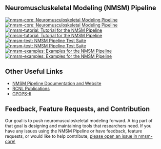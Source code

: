 ## Neuromuscluskeletal Modeling (NMSM) Pipeline
<div float="left">
  <a href="https://github.com/rcnl-org/nmsm-core#gh-dark-mode-only"><img src="https://github-readme-stats.vercel.app/api/pin/?username=rcnl-org&repo=nmsm-core&show_owner=true&title_color=58a6ff&text_color=adbac7&bg_color=00000000&border_color=444c56&v=3#gh-dark-mode-only" alt="nmsm-core: Neuromusculoskeletal Modeling Pipeline"></a>
  <a href="https://github.com/rcnl-org/nmsm-core#gh-light-mode-only"><img src="https://github-readme-stats.vercel.app/api/pin/?username=rcnl-org&repo=nmsm-core&show_owner=true&v=3#gh-light-mode-only" alt="nmsm-core: Neuromusculoskeletal Modeling Pipeline"></a>
&nbsp;
  <a href="https://github.com/rcnl-org/nmsm-tutorial#gh-dark-mode-only"><img src="https://github-readme-stats.vercel.app/api/pin/?username=rcnl-org&repo=nmsm-tutorial&show_owner=true&title_color=58a6ff&text_color=adbac7&bg_color=00000000&border_color=444c56&v=3#gh-dark-mode-only" alt="nmsm-tutorial: Tutorial for the NMSM Pipeline"></a>
  <a href="https://github.com/rcnl-org/nmsm-tutorial#gh-light-mode-only"><img src="https://github-readme-stats.vercel.app/api/pin/?username=rcnl-org&repo=nmsm-tutorial&show_owner=true&v=3#gh-light-mode-only" alt="nmsm-tutorial: Tutorial for the NMSM Pipeline"></a>
&nbsp;
</div>
<div float="left">
  <a href="https://github.com/rcnl-org/nmsm-test#gh-dark-mode-only"><img src="https://github-readme-stats.vercel.app/api/pin/?username=rcnl-org&repo=nmsm-test&show_owner=true&title_color=58a6ff&text_color=adbac7&bg_color=00000000&border_color=444c56&v=3#gh-dark-mode-only" alt="nmsm-test: NMSM Pipeline Test Suite"></a>
  <a href="https://github.com/rcnl-org/nmsm-test#gh-light-mode-only"><img src="https://github-readme-stats.vercel.app/api/pin/?username=rcnl-org&repo=nmsm-test&show_owner=true&v=3#gh-light-mode-only" alt="nmsm-test: NMSM Pipeline Test Suite"></a>
&nbsp;
  <a href="https://github.com/rcnl-org/nmsm-examples#gh-dark-mode-only"><img src="https://github-readme-stats.vercel.app/api/pin/?username=rcnl-org&repo=nmsm-examples&show_owner=true&title_color=58a6ff&text_color=adbac7&bg_color=00000000&border_color=444c56&v=3#gh-dark-mode-only" alt="nmsm-examples: Examples for the NMSM Pipeline"></a>
  <a href="https://github.com/rcnl-org/nmsm-examples#gh-light-mode-only"><img src="https://github-readme-stats.vercel.app/api/pin/?username=rcnl-org&repo=nmsm-examples&show_owner=true&v=3#gh-light-mode-only" alt="nmsm-examples: Examples for the NMSM Pipeline"></a>
&nbsp;
</div>

## Other Useful Links

- [NMSM Pipeline Documentation and Website](https://nmsm.rice.edu)
- [RCNL Publications](https://rcnl.rice.edu/publications.html)
- [GPOPS-II](http://gpops2.com/)

## Feedback, Feature Requests, and Contribution

Our goal is to push neuromusculoskeletal modeling forward. A big part of that goal is designing and maintaining tools that researchers need. If you have any issues using the NMSM Pipeline or have feedback, feature requests, or would like to help contribute, [please open an issue in nmsm-core!](https://github.com/rcnl-org/nmsm-core/issues)


<!--

**Here are some ideas to get you started:**

🙋‍♀️ A short introduction - what is your organization all about?
🌈 Contribution guidelines - how can the community get involved?
👩‍💻 Useful resources - where can the community find your docs? Is there anything else the community should know?
🍿 Fun facts - what does your team eat for breakfast?
🧙 Remember, you can do mighty things with the power of [Markdown](https://docs.github.com/github/writing-on-github/getting-started-with-writing-and-formatting-on-github/basic-writing-and-formatting-syntax)
-->
